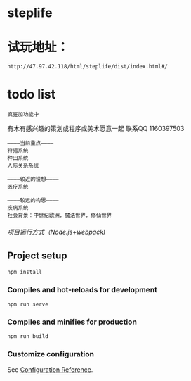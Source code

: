# steplife

# 试玩地址：
```
http://47.97.42.118/html/steplife/dist/index.html#/
```

# todo list
```
疯狂加功能中
```
有木有感兴趣的策划或程序或美术愿意一起
联系QQ 1160397503
```
————当前重点————
狩猎系统
种田系统
人际关系系统

————较近的设想————
医疗系统

————较远的构思————
疾病系统
社会背景：中世纪欧洲，魔法世界，修仙世界

```
###### 项目运行方式（Node.js+webpack)

## Project setup
```
npm install
```

### Compiles and hot-reloads for development
```
npm run serve
```

### Compiles and minifies for production
```
npm run build
```

### Customize configuration
See [Configuration Reference](https://cli.vuejs.org/config/).
